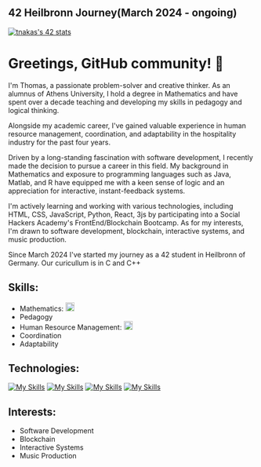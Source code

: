 ## 42 Heilbronn Journey(March 2024 - ongoing)
[![tnakas's 42 stats](https://badge.mediaplus.ma/colorfulwaves/tnakas?1337Badge=off&UM6P=off)](https://github.com/oakoudad/badge42)
# Greetings, GitHub community! 👋

I'm Thomas, a passionate problem-solver and creative thinker. As an alumnus of Athens University, I hold a degree in Mathematics and have spent over a decade teaching and developing my skills in pedagogy and logical thinking.

Alongside my academic career, I've gained valuable experience in human resource management, coordination, and adaptability in the hospitality industry for the past four years.

Driven by a long-standing fascination with software development, I recently made the decision to pursue a career in this field. My background in Mathematics and exposure to programming languages such as Java, Matlab, and R have equipped me with a keen sense of logic and an appreciation for interactive, instant-feedback systems.

I'm actively learning and working with various technologies, including HTML, CSS, JavaScript, Python, React, 3js by participating into a Social Hackers Academy's FrontEnd/Blockchain  Bootcamp. As for my interests, I'm drawn to software development, blockchain, interactive systems, and music production.

Since March 2024 I've started my journey as a 42 student in Heilbronn of Germany. Our curicullum is in C and C++

## Skills:

- Mathematics: <img src="https://upload.wikimedia.org/wikipedia/commons/thumb/f/fd/Math_2.png/640px-Math_2.png" width="18px" height="18px"/>
- Pedagogy
- Human Resource Management: <img src="https://upload.wikimedia.org/wikipedia/commons/thumb/b/b0/Human_resources.png/640px-Human_resources.png" width="18px" height="18px"/>
- Coordination
- Adaptability

## Technologies:

[![My Skills](https://skillicons.dev/icons?i=git,github,vs&perline=3)](https://skillicons.dev)
[![My Skills](https://skillicons.dev/icons?i=html,css,js,bootstrap&perline=4)](https://skillicons.dev)
[![My Skills](https://skillicons.dev/icons?i=mongodb,express,react,nodejs,postman&perline=5)](https://skillicons.dev)
[![My Skills](https://skillicons.dev/icons?i=c&perline=4)](https://skillicons.dev)

## Interests:

- Software Development
- Blockchain
- Interactive Systems
- Music Production
